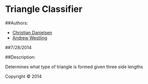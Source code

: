 Triangle Classifier
======================

##Authors:

* [Christian Danielsen](https://github.com/cdanielsen)
* [Andrew Westling](https://github.com/expandrew)

##7/28/2014

##Description:

Determines what type of triangle is formed given three side lengths

Copyright © 2014
